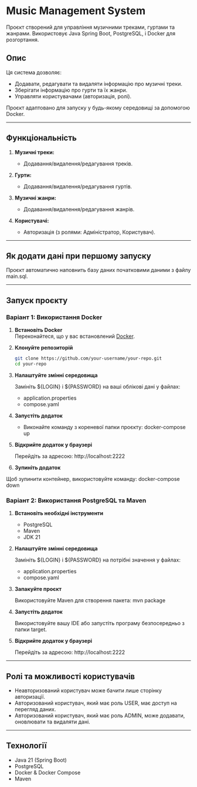 # Music Management System

Проєкт створений для управління музичними треками, гуртами та жанрами. Використовує Java Spring Boot, PostgreSQL, і Docker для розгортання.

## Опис

Ця система дозволяє:
- Додавати, редагувати та видаляти інформацію про музичні треки.
- Зберігати інформацію про гурти та їх жанри.
- Управляти користувачами (авторизація, ролі).

Проєкт адаптовано для запуску у будь-якому середовищі за допомогою Docker.

---

## Функціональність

1. **Музичні треки:**
   - Додавання/видалення/редагування треків.

2. **Гурти:**
   - Додавання/видалення/редагування гуртів.

3. **Музичні жанри:**
   - Додавання/видалення/редагування жанрів.

4. **Користувачі:**
   - Авторизація (з ролями: Адміністратор, Користувач).

---

## Як додати дані при першому запуску

Проєкт автоматично наповнить базу даних початковими даними з файлу main.sql.

---

## Запуск проєкту

### Варіант 1: Використання Docker

1. **Встановіть Docker**  
   Переконайтеся, що у вас встановлений [Docker](https://www.docker.com/).

2. **Клонуйте репозиторій**  
   ```bash
   git clone https://github.com/your-username/your-repo.git
   cd your-repo

3. **Налаштуйте змінні середовища**

   Замініть ${LOGIN} і ${PASSWORD} на ваші облікові дані у файлах:

   - application.properties
   - compose.yaml 

4. **Запустіть додаток**

   - Виконайте команду з кореневої папки проєкту: docker-compose up

5. **Відкрийте додаток у браузері**

   Перейдіть за адресою: http://localhost:2222

6. **Зупиніть додаток**

Щоб зупинити контейнер, використовуйте команду: docker-compose down

### Варіант 2: Використання PostgreSQL та Maven

1. **Встановіть необхідні інструменти**

   - PostgreSQL
   - Maven
   - JDK 21

2. **Налаштуйте змінні середовища**

   Замініть ${LOGIN} і ${PASSWORD} на потрібні значення у файлах: 

   - application.properties
   - compose.yaml

3. **Запакуйте проєкт**

   Використовуйте Maven для створення пакета: mvn package

4. **Запустіть додаток**

   Використовуйте вашу IDE або запустіть програму безпосередньо з папки target.

5. **Відкрийте додаток у браузері**

   Перейдіть за адресою: http://localhost:2222

---

## Ролі та можливості користувачів

- Неавторизований користувач може бачити лише сторінку авторизації.
- Авторизований користувач, який має роль USER, має доступ на перегляд даних.
- Авторизований користувач, який має роль ADMIN, може додавати, оновлювати та видаляти дані.

---

## Технології

- Java 21 (Spring Boot)
- PostgreSQL
- Docker & Docker Compose
- Maven






